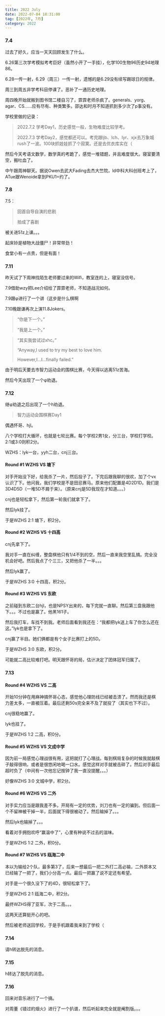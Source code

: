 ```yaml
---
title: 2022 July
date: 2022-07-04 18:31:00
tag: [2022年, 7月]
category: 2022
---
```


### 7.4

过去了好久，应当一天天回顾发生了什么。

6.26第三次学考模拟考考巨好（虽然小开了一手挂），化学100生物96历史94地理86。

6.28一传一射，6.29（周三）一传一射，遗憾的是6.29没有续写踢球日的规律。

周三到周五非学考科目停课了。恶补了一通历史地理。

周四晚开始就搬到图书馆二楼自习了，霏霏老师杀疯了。generals、yorg、agar、CS……应有尽有、种类繁多。邵达和时月不知道抓到多少次了p事没有。

学校里做的记录：

> 2022.7.2 学考Day1，历史感觉一般，生物难度比较学考。
>
> 2022.7.3 学考Day2，感觉都还可以。考完跟ljb、lch、lyr、xjx去万象城rush了一波。100块抓娃娃抓了个寂寞。还是去优衣库实在（

然后今天考语文数学，数学真的考跪了，感觉一堆错题，并且难度很大。寝室要清空，搬吐血了。

中午跟周神聊天。据说Owen去武大Fading去杰大竺院，ld中科大科创班考上了，ATue跟Wenoide拿到PKU1=约了。

### 7.8

7.5：

> 回首自导自演的悲剧
>
> 拍成了喜剧

被关进51z上课。。。

起床铃是植物大战僵尸！非常带劲！

食堂小有一点贵，但是有面！

### 7.11

昨天试了下周神找陌生老师要过来的Wifi，教室连的上，寝室没信号。

7.9借助wzy把Lee介绍给了霏霏老师，不知道战况如何。

7.9跟φ进行了一个讲（这步是什么棋啊

7.10晚跟谦再次上演11.8Jokers。

> “你是下一个。”
>
> “我是上一个。”

> “其实我尝试过xhc。”
>
> “Anyway,I used to try my best to love him.
>
> However,I...I...finally failed.”

由于明后天要去市智力运动会的围棋比赛，今天得以逃离51z苦海。

然后今天出现了一个φ劝退。

### 7.12

继φ劝退之后出现了一个h劝退。

> 智力运动会围棋赛Day1

偶遇怀哥、hjl。

八个学校打大循环，也就是七轮比赛。每个学校2男1女，分三台，学校打学校。2:1或3:0则积2分。

WZHS：lyk一台，yyh二台，cnj三台。

#### Round #1 WZHS VS 塘下

对手开始没下好，给我杀了一片，然后投子了。下完后跟我聊的很欢，加了个vx认识了下。他问我，我们学校是不是田忌赛马。原来他们配置是4D2D1D。我们是3D4D5D（一堆5D不屑于来）。（原来cnj是5D我现在才知道。。。）

cnj也是轻松拿下，然后第一轮我们就拿下了。

然后lyk挂了。

于是WZHS 2:1 塘下，积2分。

#### Round #2 WZHS VS 十四高

cnj先拿下了。

我对手一直在纠缠，整盘棋他只有1/4不到的空，然后一直来我空里乱搞。完全没机会好吧。然后我点了个三三，又把他杀了一半。。。

然后lyk赢了。

于是WZHS 3:0 十四高，积2分。

#### Round #3 WZHS VS 东欧

之前碰到东欧二台hjl，也是NPSY出来的，每下完就一直聊。然后第三盘我跟他下。。。不过也是赢了。他黑161子。

然后我打车，车找不到我。老师后面看到我还在：“我都把lyk送上车了你怎么还在这。”lyk也是拿下了。

cnj赢了半目。她们俩都是有个女子比赛打上的5D。

于是WZHS 3:0 东欧，积2分。

可能就二高比较难打吧。明天跟怀哥的局，估计决定了团体冠军归属了。

### 7.13

#### Round #4 WZHS VS 二高

开始10分钟在用麻神搞怀哥心态，感觉他心理防线已经被击溃了。然而我还是棋力差太多，一直被压着。最后还剩50s完全来不及了就投了（其实也下不过）。

cnj很稳地赢了。

lyk也挂了。

于是WZHS 1:2 二高，积0分。

#### Round #5 WZHS VS 文成中学

因为前一局感觉心理战很有用，这把就打了心理战。每到棋局复杂的时候我就敲棋子敲得很响，或者是很悠闲地喝一口水。感觉这样对手就被击碎了。然后对手最后超时负了（中间有一次他忘记按钟了我一直没提醒。。。）

好像WZHS 3:0 文城中学，积2分。

#### Round #6 WZHS VS 二外

对手实力应当是跟我差不多。开局有一定的优势，刘刀也有一定的骗到。但后面一个不留神被干掉一半，后面就下得很被动了。然后输掉了。。。

然后lyk也输掉了。。。

看着对手拥抱欢呼“赢温中了”，心里有种说不过去的滋味。

于是WZHS 1:2 二外，积0分。

#### Round #7 WZHS VS 瓯海二中

本以为输给2个队，最多第3了，后来一想最后一把二外打二高必输，二外原本又已经输了一把了，我们小分高一点。最后一把赢了说不定还有希望。

对手是一个很久没下了的4D，很轻松拿下了。

于是WZHS 2:1 瓯海二中，积2分。

最终WZHS得了亚军，次于二高。。。

这两天还算挺开心的吧。

然后被老师送回学校，于是手机跟着我来到了学校（

### 7.14

请h转达脱先的消息。

### 7.15

h转达了脱先的消息。

### 7.16

回来对音乐进行了一个搞。

对周董《错过的烟火》进行了一个扒谱，然后听起来完全就是阉割版。。。